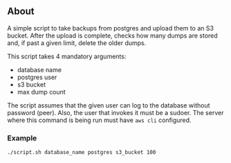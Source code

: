 ## About

A simple script to take backups from postgres and upload them to an S3 bucket. After the upload is complete, checks how many dumps are stored and, if past a given limit, delete the older dumps.

This script takes 4 mandatory arguments:

- database name
- postgres user
- s3 bucket
- max dump count

The script assumes that the given user can log to the database without password (peer). Also, the user that invokes it must be a sudoer.
The server where this command is being run must have `aws cli` configured.

### Example

```
./script.sh database_name postgres s3_bucket 100
```
